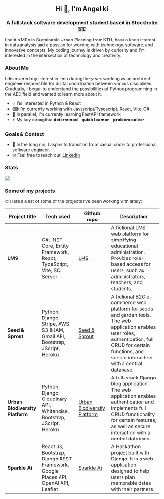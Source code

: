 <h2 align="center">Hi 👋, I'm Angeliki</h2>
<h3 align="center">A fullstack software development student based in Stockholm 🇸🇪</h3>

I hold a MSc in Sustainable Urban Planning from KTH, have a keen interest in data analysis and a passion for working with technology, software, and innovative concepts.
My coding journey is driven by curiosity and I'm interested in the intersection of technology and creativity.

### About Me
I discovered my interest in tech during the years working as an architect engineer responsible for digital coordination between various disciplines. 
Gradually, I began to understand the possibilities of Python programming in the AEC field and wanted to learn more about it.

- 💡 I’m interested in Python & React
- ⌨ I’m currently working with Javascript/Typescript, React, Vite, C#
- 🌱 In parallel, I’m currently learning FastAPI framework
- ⚡ My key strengths: **determined - quick learner - problem solver**

### Goals & Contact
- 📌 In the long run, I aspire to transition from casual coder to professional software engineer.
- ✉ Feel free to reach out: [LinkedIn](https://www.linkedin.com/in/angelikivlachou/)

### Stats
<a href="https://github.com/anuraghazra/github-readme-stats">
  <img align="center" src="https://github-readme-stats.vercel.app/api/top-langs/?username=KikiBerg&theme=swift&layout=compact" />
</a>

### Some of my projects
⚙ Here's a list of some of the projects I've been working with lately:

| Project title | Tech used | Github repo | Description | 
| ----------- | ----------- | ----------- | ----------- |
| **LMS** | C#, .NET Core, Entity Framework, React, TypeScript, Vite, SQL Server| [LMS](https://github.com/KikiBerg/LMS/tree/test) | A fictional LMS web platform for simplifying educational administration. Provides role-based access for users, such as administrators, teachers, and students. |
| **Seed & Sprout** | Python, Django, Stripe, AWS S3 & IAM, Gmail API, Bootstrap, JScript, Heroku | [Seed & Sprout](https://github.com/KikiBerg/pp5-ecommerce) | A fictional B2C e-commerce web platform for seeds and garden tools. The web application enables user roles, authentication, full CRUD for certain functions, and secure interaction with a central database. |
| **Urban Biodiversity Platform** | Python, Django, Cloudinary API, Whitenoise, Bootstrap, JScript, Heroku | [Urban Biodiversity Platform](https://github.com/KikiBerg/urban-biodiversity-platform) | A full-stack Django blog application. The web application enables authentication and implements full CRUD functionality for certain features, as well as secure interaction with a central database. |
| **Sparkle Ai** | React JS, Bootstrap, Django REST Framework, Google Places API, OpenAI API, Leaflet | [Sparkle Ai](https://github.com/KikiBerg/cupidai_kiki) | A Hackathon project built with Django. It is a web application designed to help users plan memorable dates with their partners. |



<!---
KikiBerg/KikiBerg is a ✨ special ✨ repository because its `README.md` (this file) appears on your GitHub profile.
You can click the Preview link to take a look at your changes.
--->

<!---
KikiBerg/KikiBerg is a ✨ special ✨ repository because its `README.md` (this file) appears on your GitHub profile.
You can click the Preview link to take a look at your changes.
--->
